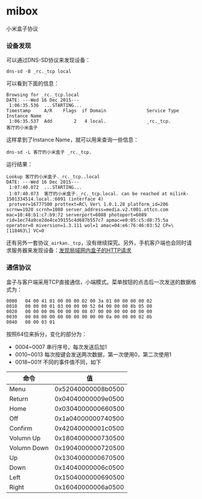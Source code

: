 # mibox
小米盒子协议

### 设备发现


可以通过DNS-SD协议来发现设备：

```
dns-sd -B _rc._tcp local
```

可以看到下面的信息：

```
Browsing for _rc._tcp.local
DATE: ---Wed 16 Dec 2015---
 1:06:35.536  ...STARTING...
Timestamp     A/R    Flags  if Domain               Service Type         Instance Name
 1:06:35.537  Add        2   4 local.               _rc._tcp.            客厅的小米盒子
 ```

这样拿到了Instance Name，就可以用来查询一些信息：

```
dns-sd -L 客厅的小米盒子 _rc._tcp.
```

运行结果：

```
Lookup 客厅的小米盒子._rc._tcp..local
DATE: ---Wed 16 Dec 2015---
 1:07:40.072  ...STARTING...
 1:07:40.073  客厅的小米盒子._rc._tcp.local. can be reached at milink-1501334514.local.:6091 (interface 4)
 protver=16777500 prottext=RC\ Ver\ 1.0.1.28 platform_id=206 scrnw=1920 scrnh=1080 server_address=media.v2.t001.ottcn.com mac=10:48:b1:c7:b9:72 serverport=6088 photoport=6089 rid=1ec74a9ce2de4ce39155c4d687b557c7 apmac=e0:05:c5:d8:75:5a operator=0 miversion=1.3.111 wol=1 amac=04:e6:76:46:03:52 CP=\[118463\] VC=0
```

还有另外一套协议`_airkan._tcp`，没有继续探究。另外，手机客户端也会同时请求服务器来发现设备：[发现局域网内盒子的HTTP请求](https://milink.pandora.xiaomi.com/milink/probe?mac_address=1&opaque=a3b5b9be00c475d425559d062f73c93a1144a231)

### 通信协议

盒子与客户端采用TCP直接通信，小端模式。菜单按钮的点击后一次发送的数据格式为：

```
0000   04 00 41 01 00 00 00 02 00 3a 01 00 00 00 00 02
0010   00 00 00 01 03 00 00 00 52 04 00 00 00 8b 05 00
0020   00 00 00 06 00 00 00 08 07 00 00 00 00 00 00 00
0030   00 08 00 00 00 00 00 00 00 00 0a 00 00 00 02 0b
0040   00 00 03 01
```

按照64位来拆分，变化的部分为：

- 0004~0007 串行序号，每次发送后加1
- 0010~0013 每次按键会发送两次数据，第一次使用0，第二次使用1
- 0018~001f 不同的事件值不同，如下

命令 | 值
--- | ---
Menu | 0x52040000008b0500
Return | 0x04040000009e0500
Home | 0x0304000000660500
Off | 0x1a04000000740500
Confirm | 0x42040000001c0500
Volumn Up | 0x1804000000730500
Volumn Down | 0x1904000000720500
Up | 0x1304000000670500
Down | 0x14040000006c0500
Left | 0x1504000000690500
Right | 0x16040000006a0500

